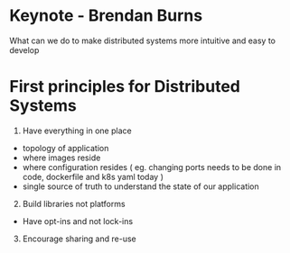 # Keynote - Brendan Burns 

What can we do to make distributed systems more intuitive and easy to develop

# First principles for Distributed Systems 

1. Have everything in one place
- topology of application 
- where images reside 
- where configuration resides ( eg. changing ports needs to be done in code, dockerfile and k8s yaml today )
- single source of truth to understand the state of our application 

2. Build libraries not platforms
- Have opt-ins and not lock-ins 

3. Encourage sharing and re-use 
